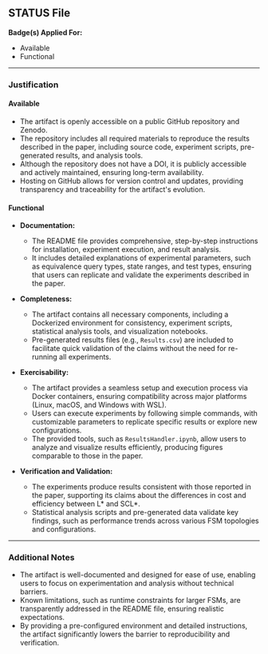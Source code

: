 ## STATUS File  

**Badge(s) Applied For:**  
- Available  
- Functional  

---

### Justification  

#### **Available**  
- The artifact is openly accessible on a public GitHub repository and Zenodo.  
- The repository includes all required materials to reproduce the results described in the paper, including source code, experiment scripts, pre-generated results, and analysis tools.  
- Although the repository does not have a DOI, it is publicly accessible and actively maintained, ensuring long-term availability.  
- Hosting on GitHub allows for version control and updates, providing transparency and traceability for the artifact's evolution.  

#### **Functional**  
- **Documentation:**  
  - The README file provides comprehensive, step-by-step instructions for installation, experiment execution, and result analysis.  
  - It includes detailed explanations of experimental parameters, such as equivalence query types, state ranges, and test types, ensuring that users can replicate and validate the experiments described in the paper.  

- **Completeness:**  
  - The artifact contains all necessary components, including a Dockerized environment for consistency, experiment scripts, statistical analysis tools, and visualization notebooks.  
  - Pre-generated results files (e.g., `Results.csv`) are included to facilitate quick validation of the claims without the need for re-running all experiments.  

- **Exercisability:**  
  - The artifact provides a seamless setup and execution process via Docker containers, ensuring compatibility across major platforms (Linux, macOS, and Windows with WSL).  
  - Users can execute experiments by following simple commands, with customizable parameters to replicate specific results or explore new configurations.  
  - The provided tools, such as `ResultsHandler.ipynb`, allow users to analyze and visualize results efficiently, producing figures comparable to those in the paper.  

- **Verification and Validation:**  
  - The experiments produce results consistent with those reported in the paper, supporting its claims about the differences in cost and efficiency between L* and SCL*.  
  - Statistical analysis scripts and pre-generated data validate key findings, such as performance trends across various FSM topologies and configurations.  

---

### Additional Notes  
- The artifact is well-documented and designed for ease of use, enabling users to focus on experimentation and analysis without technical barriers.  
- Known limitations, such as runtime constraints for larger FSMs, are transparently addressed in the README file, ensuring realistic expectations.  
- By providing a pre-configured environment and detailed instructions, the artifact significantly lowers the barrier to reproducibility and verification.  